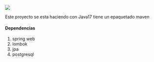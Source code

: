 <div>
    <img src=img\Banner.png>
</div>
<div>
    <p>Este proyecto se esta haciendo con Java17 tiene un epaquetado maven</p>
    <h4>Dependencias</h4>
    <ol>
        <li>spring web</li>
        <li>lombok</li>
        <li>jpa</li>
        <li>postgresql</li>
    </ol>
</div>